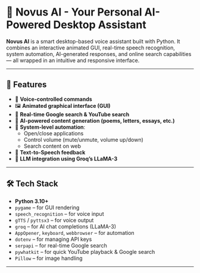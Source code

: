 # 🧠 Novus AI - Your Personal AI-Powered Desktop Assistant

**Novus AI** is a smart desktop-based voice assistant built with Python. It combines an interactive animated GUI, real-time speech recognition, system automation, AI-generated responses, and online search capabilities — all wrapped in an intuitive and responsive interface.

---

## 🚀 Features

- 🎤 **Voice-controlled commands**
- 🖼️ **Animated graphical interface (GUI)**
- 🔎 **Real-time Google search & YouTube search**
- 🤖 **AI-powered content generation (poems, letters, essays, etc.)**
- 📁 **System-level automation**:
  - Open/close applications
  - Control volume (mute/unmute, volume up/down)
  - Search content on web
- 📄 **Text-to-Speech feedback**
- 🧠 **LLM integration using Groq’s LLaMA-3**

---

## 🛠️ Tech Stack

- **Python 3.10+**
- `pygame` – for GUI rendering
- `speech_recognition` – for voice input
- `gTTS` / `pyttsx3` – for voice output
- `groq` – for AI chat completions (LLaMA-3)
- `AppOpener`, `keyboard`, `webbrowser` – for automation
- `dotenv` – for managing API keys
- `serpapi` – for real-time Google search
- `pywhatkit` – for quick YouTube playback & Google search
- `Pillow` – for image handling

---

